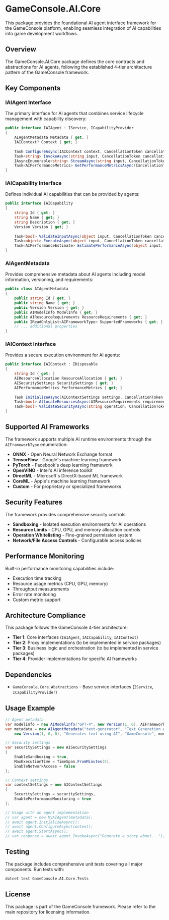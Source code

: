 # GameConsole.AI.Core

This package provides the foundational AI agent interface framework for the GameConsole platform, enabling seamless integration of AI capabilities into game development workflows.

## Overview

The GameConsole.AI.Core package defines the core contracts and abstractions for AI agents, following the established 4-tier architecture pattern of the GameConsole framework.

## Key Components

### IAIAgent Interface

The primary interface for AI agents that combines service lifecycle management with capability discovery:

```csharp
public interface IAIAgent : IService, ICapabilityProvider
{
    AIAgentMetadata Metadata { get; }
    IAIContext? Context { get; }
    
    Task ConfigureAsync(IAIContext context, CancellationToken cancellationToken = default);
    Task<string> InvokeAsync(string input, CancellationToken cancellationToken = default);
    IAsyncEnumerable<string> StreamAsync(string input, CancellationToken cancellationToken = default);
    Task<AIPerformanceMetrics> GetPerformanceMetricsAsync(CancellationToken cancellationToken = default);
}
```

### IAICapability Interface

Defines individual AI capabilities that can be provided by agents:

```csharp
public interface IAICapability
{
    string Id { get; }
    string Name { get; }
    string Description { get; }
    Version Version { get; }
    
    Task<bool> ValidateInputAsync(object input, CancellationToken cancellationToken = default);
    Task<object> ExecuteAsync(object input, CancellationToken cancellationToken = default);
    Task<AIPerformanceEstimate> EstimatePerformanceAsync(object input, CancellationToken cancellationToken = default);
}
```

### AIAgentMetadata

Provides comprehensive metadata about AI agents including model information, versioning, and requirements:

```csharp
public class AIAgentMetadata
{
    public string Id { get; }
    public string Name { get; }
    public Version Version { get; }
    public AIModelInfo ModelInfo { get; }
    public AIResourceRequirements ResourceRequirements { get; }
    public IReadOnlyList<AIFrameworkType> SupportedFrameworks { get; }
    // ... additional properties
}
```

### IAIContext Interface

Provides a secure execution environment for AI agents:

```csharp
public interface IAIContext : IDisposable
{
    string Id { get; }
    AIResourceAllocation ResourceAllocation { get; }
    AISecuritySettings SecuritySettings { get; }
    AIPerformanceMetrics PerformanceMetrics { get; }
    
    Task InitializeAsync(AIContextSettings settings, CancellationToken cancellationToken = default);
    Task<bool> AllocateResourcesAsync(AIResourceRequirements requirements, CancellationToken cancellationToken = default);
    Task<bool> ValidateSecurityAsync(string operation, CancellationToken cancellationToken = default);
}
```

## Supported AI Frameworks

The framework supports multiple AI runtime environments through the `AIFrameworkType` enumeration:

- **ONNX** - Open Neural Network Exchange format
- **TensorFlow** - Google's machine learning framework
- **PyTorch** - Facebook's deep learning framework
- **OpenVINO** - Intel's AI inference toolkit
- **DirectML** - Microsoft's DirectX-based ML framework
- **CoreML** - Apple's machine learning framework
- **Custom** - For proprietary or specialized frameworks

## Security Features

The framework provides comprehensive security controls:

- **Sandboxing** - Isolated execution environments for AI operations
- **Resource Limits** - CPU, GPU, and memory allocation controls
- **Operation Whitelisting** - Fine-grained permission system
- **Network/File Access Controls** - Configurable access policies

## Performance Monitoring

Built-in performance monitoring capabilities include:

- Execution time tracking
- Resource usage metrics (CPU, GPU, memory)
- Throughput measurements
- Error rate monitoring
- Custom metric support

## Architecture Compliance

This package follows the GameConsole 4-tier architecture:

- **Tier 1**: Core interfaces (`IAIAgent`, `IAICapability`, `IAIContext`)
- **Tier 2**: Proxy implementations (to be implemented in service packages)
- **Tier 3**: Business logic and orchestration (to be implemented in service packages)
- **Tier 4**: Provider implementations for specific AI frameworks

## Dependencies

- `GameConsole.Core.Abstractions` - Base service interfaces (`IService`, `ICapabilityProvider`)

## Usage Example

```csharp
// Agent metadata
var modelInfo = new AIModelInfo("GPT-4", new Version(1, 0), AIFrameworkType.Custom);
var metadata = new AIAgentMetadata("text-generator", "Text Generation Agent", 
    new Version(1, 0, 0), "Generates text using AI", "GameConsole", modelInfo);

// Security settings
var securitySettings = new AISecuritySettings
{
    EnableSandboxing = true,
    MaxExecutionTime = TimeSpan.FromMinutes(5),
    EnableNetworkAccess = false
};

// Context settings
var contextSettings = new AIContextSettings
{
    SecuritySettings = securitySettings,
    EnablePerformanceMonitoring = true
};

// Usage with an agent implementation
// var agent = new MyAIAgent(metadata);
// await agent.InitializeAsync();
// await agent.ConfigureAsync(context);
// await agent.StartAsync();
// var response = await agent.InvokeAsync("Generate a story about...");
```

## Testing

The package includes comprehensive unit tests covering all major components. Run tests with:

```bash
dotnet test GameConsole.AI.Core.Tests
```

## License

This package is part of the GameConsole framework. Please refer to the main repository for licensing information.